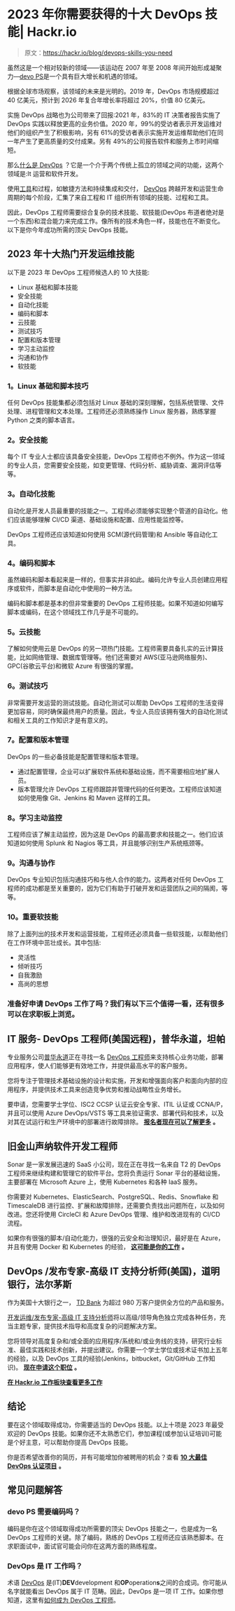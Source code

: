 # 2023 年你需要获得的十大 DevOps 技能| Hackr.io

> 原文：<https://hackr.io/blog/devops-skills-you-need>

虽然这是一个相对较新的领域——该运动在 2007 年至 2008 年间开始形成凝聚力—[devo PS](https://hackr.io/blog/what-is-devops)是一个具有巨大增长和机遇的领域。

根据全球市场观察，该领域的未来是光明的。2019 年，DevOps 市场规模超过 40 亿美元，预计到 2026 年复合年增长率将超过 20%，价值 80 亿美元。

实施 DevOps 战略也为公司带来了回报:2021 年，83%的 IT 决策者报告实施了 DevOps 实践以释放更高的业务价值。2020 年，99%的受访者表示开发运维对他们的组织产生了积极影响，另有 61%的受访者表示实施开发运维帮助他们在同一年产生了更高质量的交付成果。另有 49%的公司报告软件和服务上市时间缩短。

那么[什么是 DevOps](https://hackr.io/blog/what-is-devops) ？它是一个介于两个传统上孤立的领域之间的功能，这两个领域是:It 运营和软件开发。

使用[工具](https://hackr.io/blog/top-devops-tools)和过程，如敏捷方法和持续集成和交付， [DevOps](https://hackr.io/blog/devOps-vs-agile) 跨越开发和运营生命周期的每个阶段，汇集了来自工程和 IT 组织所有领域的技能、过程和工具。

因此，DevOps 工程师需要综合复杂的技术技能、软技能(DevOps 布道者绝对是一个东西)和混合能力来完成工作。像所有的技术角色一样，技能也在不断变化。以下是你今年成功所需的顶尖 DevOps 技能。

## **2023 年十大热门开发运维技能**

以下是 2023 年 DevOps 工程师候选人的 10 大技能:

*   Linux 基础和脚本技能
*   安全技能
*   自动化技能
*   编码和脚本
*   云技能
*   测试技巧
*   配置和版本管理
*   学习主动监控
*   沟通和协作
*   软技能

### **1。Linux 基础和脚本技巧**

任何 DevOps 技能集都必须包括对 Linux 基础的深刻理解，包括系统管理、文件处理、进程管理和文本处理。工程师还必须熟练操作 Linux 服务器，熟练掌握 Python 之类的脚本语言。

### **2。安全技能**

每个 IT 专业人士都应该具备安全技能，DevOps 工程师也不例外。作为这一领域的专业人员，您需要安全技能，如变更管理、代码分析、威胁调查、漏洞评估等等。

### **3。自动化技能**

自动化是开发人员最重要的技能之一。工程师必须能够实现整个管道的自动化。他们应该能够理解 CI/CD 渠道、基础设施和配置、应用性能监控等。

DevOps 工程师还应该知道如何使用 SCM(源代码管理)和 Ansible 等自动化工具。

### **4。编码和脚本**

虽然编码和脚本看起来是一样的，但事实并非如此。编码允许专业人员创建应用程序或软件，而脚本是自动化中使用的一种方法。

编码和脚本都是基本的但非常重要的 DevOps 工程师技能。如果不知道如何编写脚本或编码，在这个领域找工作几乎是不可能的。

### **5。云技能**

了解如何使用云是 DevOps 的另一项热门技能。工程师需要具备扎实的云计算技能，比如网络管理、数据库管理等。他们还需要对 AWS(亚马逊网络服务)、GPC(谷歌云平台)和微软 Azure 有很强的掌握。

### **6。测试技巧**

非常需要开发运营的测试技能。自动化测试可以帮助 DevOps 工程师的生活变得更加容易，同时确保最终用户的质量。因此，专业人员应该拥有强大的自动化测试和相关工具的工作知识才是有意义的。

### **7。配置和版本管理**

DevOps 的一些必备技能是配置管理和版本管理。

*   通过配置管理，企业可以扩展软件系统和基础设施，而不需要相应地扩展人员。
*   版本管理允许 DevOps 工程师跟踪并管理代码的任何更改。工程师应该知道如何使用像 Git、Jenkins 和 Maven 这样的工具。

### **8。学习主动监控**

工程师应该了解主动监控，因为这是 DevOps 的最高要求和技能之一。他们应该知道如何使用 Splunk 和 Nagios 等工具，并且能够识别生产系统瓶颈等。

### **9。沟通与协作**

DevOps 专业知识包括沟通技巧和与他人合作的能力。这两者对任何 DevOps 工程师的成功都是至关重要的，因为它们有助于打破开发和运营团队之间的隔阂，等等。

### 10。重要软技能

除了上面列出的技术开发和运营技能，工程师还必须具备一些软技能，以帮助他们在工作环境中茁壮成长。其中包括:

*   灵活性
*   倾听技巧
*   自我激励
*   高尚的思想

### 准备好申请 DevOps 工作了吗？我们有以下三个值得一看，还有很多可以在求职板上浏览。

## **IT 服务- DevOps 工程师(美国远程)，普华永道，坦帕**

专业服务公司[普华永道](https://jobs.hackr.io/company/pwc-5?source=article)正在寻找一名 [DevOps 工程师](https://jobs.hackr.io/job/it-services-devops-engineer-us-remote-at-pwc-5?source=article)来支持核心业务功能，部署应用程序，使人们能够更有效地工作，并提供最高水平的客户服务。

您将专注于管理技术基础设施的设计和实施，开发和增强面向客户和面向内部的应用程序，并提供技术工具来创造竞争优势和推动战略性业务增长。

要申请，您需要学士学位、ISC2 CCSP 认证云安全专家、ITIL 认证或 CCNA/P，并且可以使用 Azure DevOps/VSTS 等工具来验证需求、部署代码和技术，以及对其在试运行和生产环境中的部署进行故障排除。 [**报名者现在可以了解更多**](https://jobs.hackr.io/job/it-services-devops-engineer-us-remote-at-pwc-5?source=article) **。**

## **旧金山声纳软件开发工程师**

Sonar 是一家发展迅速的 SaaS 小公司，现在正在寻找一名来自 T2 的 DevOps 工程师来继续构建和管理它的软件平台。您将负责运行 Sonar 平台的基础设施，主要部署在 Microsoft Azure 上，使用 Kubernetes 和各种 IaaS 服务。

你需要对 Kubernetes、ElasticSearch、PostgreSQL、Redis、Snowflake 和 TimescaleDB 进行监控、扩展和故障排除，还需要负责找出问题所在，以及如何改进。您还将使用 CircleCI 和 Azure DevOps 管理、维护和改进现有的 CI/CD 流程。

如果你有很强的脚本/自动化能力，很强的云安全和治理知识，最好是在 Azure，并且有使用 Docker 和 Kubernetes 的经验， [**这可能是你的工作**](https://jobs.hackr.io/job/devops-engineer-remote-us-or-canada-2-at-sonar-software-1?source=article) **。**

## **DevOps /发布专家-高级 IT 支持分析师(美国)，道明银行，法尔茅斯**

作为美国十大银行之一， [TD Bank](https://jobs.hackr.io/company/td-bank-2?source=article) 为超过 980 万客户提供全方位的产品和服务。

[开发运维/发布专家-高级 IT 支持分析师](https://jobs.hackr.io/job/devops-release-specialist-senior-it-support-analyst-us-at-td-bank-2?source=article)将以高级/领导角色独立完成各种任务，充当主题专家，提供技术指导和高度复杂的问题解决方案。

您将领导对高度复杂和/或全面的应用程序/系统和/或业务线的支持，研究行业标准、最佳实践和技术创新，并提出建议。你需要一个学士学位或技术证书加上五年的经验，以及 DevOps 工具的经验(Jenkins，bitbucket，Git/GitHub 工作知识)。 [**现在申请这个职位**](https://jobs.hackr.io/job/devops-release-specialist-senior-it-support-analyst-us-at-td-bank-2?source=article) **。**

**[在 Hackr.io 工作板块查看更多工作](https://jobs.hackr.io/)**

## **结论**

要在这个领域取得成功，你需要适当的 DevOps 技能。以上十项是 2023 年最受欢迎的 DevOps 技能。如果你还不太熟悉它们，参加课程(或参加认证培训)可能是个好主意，可以帮助你提高 DevOps 技能。

你是否希望改善你的简历，并有可能增加你被聘用的机会？查看 [**10 大最佳 DevOps 认证项目**](https://hackr.io/blog/best-devops-certification) **。**

## **常见问题解答**

### **devo PS 需要编码吗？**

编码是你在这个领域取得成功所需要的顶尖 DevOps 技能之一，也是成为一名 DevOps 工程师的关键。除了编码，熟练的 DevOps 工程师还应该熟悉脚本。在求职面试中，面试官可能会问你在这两方面的熟练程度。

### DevOps 是 IT 工作吗？

术语 [DevOps](https://sciencelogic.com/blog/itops-vs-devops) 是(IT)**DEV**development 和**OP**operation**s**之间的合成词。你可能从名字就能看出 DevOps 属于 IT 范畴。因此，DevOps 是一项 IT 工作。如果你想知道，这里有[如何成为 DevOps 工程师](https://hackr.io/blog/how-to-become-a-devops-engineer)。